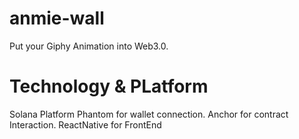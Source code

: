 # anmie-wall
Put your Giphy Animation into Web3.0.

# Technology & PLatform

Solana Platform
Phantom for wallet connection.
Anchor for contract Interaction.
ReactNative for FrontEnd

